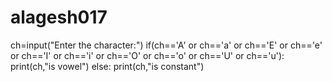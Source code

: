 # alagesh017
ch=input("Enter the character:")
if(ch=='A' or ch=='a' or ch=='E' or ch=='e' or ch=='I' or ch=='i' or ch=='O' or ch=='o' or ch=='U' or ch=='u'):
  print(ch,"is vowel")
else:
  print(ch,"is constant")
